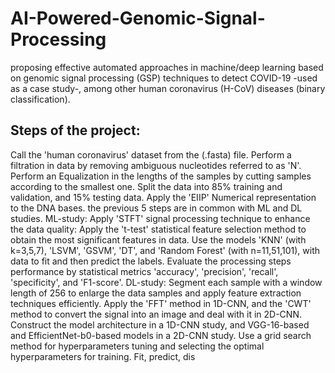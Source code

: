 # AI-Powered-Genomic-Signal-Processing
proposing effective automated approaches in machine/deep learning based on genomic signal processing (GSP) techniques to detect COVID-19 -used as a case study-, among other human coronavirus (H-CoV) diseases (binary classification).
## Steps of the project:
  Call the 'human coronavirus' dataset from the (.fasta) file.
  Perform a filtration in data by removing ambiguous nucleotides referred to as 'N'.
  Perform an Equalization in the lengths of the samples by cutting samples according to the smallest one.
  Split the data into 85% training and validation, and 15% testing data.
  Apply the 'EIIP' Numerical representation to the DNA bases.
the previous 5 steps are in common with ML and DL studies.
  ML-study:
     Apply 'STFT' signal processing technique to enhance the data quality:
     Apply the 't-test' statistical feature selection method to obtain the most significant features in data.
     Use the models 'KNN' (with k=3,5,7), 'LSVM', 'GSVM', 'DT', and 'Random Forest' (with n=11,51,101), with data to fit and then predict the labels.
     Evaluate the processing steps performance by statistical metrics 'accuracy', 'precision', 'recall', 'specificity', and 'F1-score'.
  DL-study:
     Segment each sample with a window length of 256 to enlarge the data samples and apply feature extraction techniques efficiently. 
     Apply the 'FFT' method in 1D-CNN, and the 'CWT' method to convert the signal into an image and deal with it in 2D-CNN.
     Construct the model architecture in a 1D-CNN study, and VGG-16-based and EfficientNet-b0-based models in a 2D-CNN study.
     Use a grid search method for hyperparameters tuning and selecting the optimal hyperparameters for training.
     Fit, predict, dis
     
     
     
    
